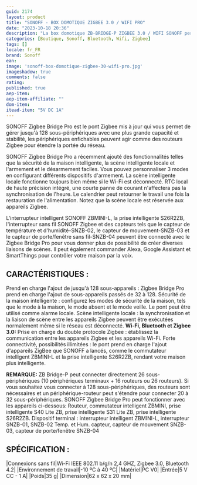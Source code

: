 ```yaml
---
guid: 2174
layout: product 
title: "SONOFF - BOX DOMOTIQUE ZIGBEE 3.0 / WIFI PRO"
date: "2023-10-18 20:36"
description: "La box domotique ZB-BRIDGE-P ZIGBEE 3.0 / WIFI SONOFF permet d'avoir le contrôle de sa maison connectée à distance et de créer des scènes."
categories: [Boutique, Sonoff, Bluetooth, Wifi, Zigbee]
tags: []
locale: fr_FR
brand: Sonoff
ean: 
image: 'sonoff-box-domotique-zigbee-30-wifi-pro.jpg'
imageshadow: true
comments: false
rating:  
published: true
aep-item: 
aep-item-affiliate: ""
dom-item:
itead-item: "5V DC 1A"
---
```


SONOFF Zigbee Bridge Pro est le pont Zigbee mis à jour qui vous permet de gérer jusqu'à 128 sous-périphériques avec une plus grande capacité et stabilité, les périphériques enfichables peuvent agir comme des routeurs Zigbee pour étendre la portée du réseau.

SONOFF Zigbee Bridge Pro a récemment ajouté des fonctionnalités telles que la sécurité de la maison intelligente, la scène intelligente locale et l'armement et le désarmement faciles. Vous pouvez personnaliser 3 modes en configurant différents dispositifs d'armement. La scène intelligente locale fonctionne toujours bien même si le Wi-Fi est déconnecté. RTC local de haute précision intégré, une courte panne de courant n'affectera pas la synchronisation de l'heure. Le calendrier peut retourner le travail une fois la restauration de l'alimentation. Notez que la scène locale est réservée aux appareils Zigbee.

L'interrupteur intelligent SONOFF ZBMINI-L, la prise intelligente S26R2ZB, l'interrupteur sans fil SONOFF Zigbee et des capteurs tels que le capteur de température et d'humidité-SNZB-02, le capteur de mouvement-SNZB-03 et le capteur de porte/fenêtre sans fil-SNZB-04 peuvent être connecté avec le Zigbee Bridge Pro pour vous donner plus de possibilité de créer diverses liaisons de scènes. Il peut également commander Alexa, Google Assistant et SmartThings pour contrôler votre maison par la voix.

## CARACTÉRISTIQUES :

Prend en charge l'ajout de jusqu'à 128 sous-appareils : Zigbee Bridge Pro prend en charge l'ajout de sous-appareils passés de 32 à 128.
Sécurité de la maison intelligente : configurez les modes de sécurité de la maison, tels que le mode à la maison, le mode absent et le mode veille. Le pont peut être utilisé comme alarme locale.
Scène intelligente locale : la synchronisation et la liaison de scène entre les appareils Zigbee peuvent être exécutées normalement même si le réseau est déconnecté.
**Wi-Fi, Bluetooth et Zigbee 3.0:** Prise en charge du double protocole Zigbee : établissez la communication entre les appareils Zigbee et les appareils Wi-Fi.
Forte connectivité, possibilités illimitées : le pont prend en charge l'ajout d'appareils ZigBee que SONOFF a lancés, comme le commutateur intelligent ZBMINI-L et la prise intelligente S26R2ZB, rendant votre maison plus intelligente.

**REMARQUE:** ZB Bridge-P peut connecter directement 26 sous-périphériques (10 périphériques terminaux + 16 routeurs ou 26 routeurs). 
Si vous souhaitez vous connecter à 128 sous-périphériques, des routeurs sont nécessaires et un périphérique-routeur peut s'étendre pour connecter 20 à 32 sous-périphériques.
SONOFF Zigbee Bridge Pro peut fonctionner avec les appareils ci-dessous: Routeur, commutateur intelligent ZBMINI, prise intelligente S40 Lite ZB, prise intelligente S31 Lite ZB, prise intelligente S26R2ZB. Dispositif terminal : interrupteur intelligent ZBMINI-L, interrupteur SNZB-01, SNZB-02 Temp. et Hum. capteur, capteur de mouvement SNZB-03, capteur de porte/fenêtre SNZB-04

## SPÉCIFICATION :

|Connexions sans fil|Wi-Fi IEEE 802.11 b/g/n 2,4 GHZ, Zigbee 3.0, Bluetooth 4.2|
|Environnement de travail|-10 ºC à 40 ºC|
|Matériel|PC V0|
|Entrée|5 V CC - 1 A|
|Poids|35 g|
|Dimension|62 x 62 x 20 mm|


